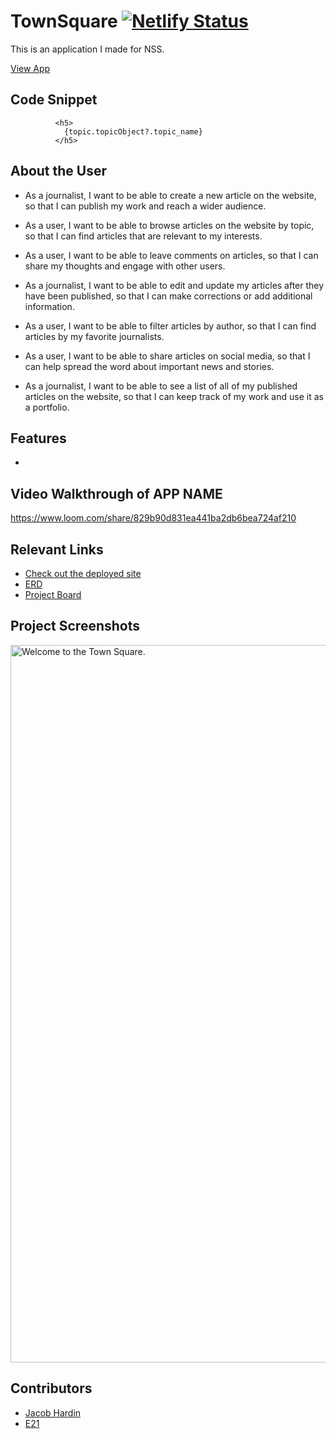 # TownSquare [![Netlify Status](https://api.netlify.com/api/v1/badges/9e98dcd5-de31-4bd3-bcf5-4e794ff0ed97/deploy-status)](https://app.netlify.com/sites/the-town-square/deploys)
<!-- update the netlify badge above with your own badge that you can find at netlify under settings/general#status-badges -->

This is an application I made for NSS.

[View App](https://the-town-square.netlify.app)

## Code Snippet <!-- OPTIONAL, but doesn't hurt -->
```
          <h5>
            {topic.topicObject?.topic_name}
          </h5>
```
## About the User <!-- This is a scaled down user persona -->
- As a journalist, I want to be able to create a new article on the website, so that I can publish my work and reach a wider audience.

- As a user, I want to be able to browse articles on the website by topic, so that I can find articles that are relevant to my interests.

- As a user, I want to be able to leave comments on articles, so that I can share my thoughts and engage with other users.

- As a journalist, I want to be able to edit and update my articles after they have been published, so that I can make corrections or add additional information.

- As a user, I want to be able to filter articles by author, so that I can find articles by my favorite journalists.

- As a user, I want to be able to share articles on social media, so that I can help spread the word about important news and stories.

- As a journalist, I want to be able to see a list of all of my published articles on the website, so that I can keep track of my work and use it as a portfolio.

## Features <!-- List your app features using bullets! Do NOT use a paragraph. No one will read that! -->
- 

## Video Walkthrough of APP NAME <!-- A loom link is sufficient -->
https://www.loom.com/share/829b90d831ea441ba2db6bea724af210

## Relevant Links <!-- Link to all the things that are required outside of the ones that have their own section -->
- [Check out the deployed site](https://the-town-square.netlify.app)
- [ERD](https://dbdiagram.io/d/63ead4f9296d97641d80a82c)
- [Project Board](https://docs.google.com/presentation/d/1Pb2Lw7bz2veyggN_ghH4jXEAYuRCieNVnC6w10hmpnI/edit#slide=id.g20f6b059c59_0_236)

## Project Screenshots <!-- These can be inside of your project. Look at the repos from class and see how the images are included in the readme -->
<img width="1148" alt="Welcome to the Town Square." src="https://brewminate.com/wp-content/uploads/2017/02/DemocracyAmerica01.jpg">

## Contributors
- [Jacob Hardin](https://github.com/jakehardin)
- [E21](https://github.com/nss-evening-cohort-21)
